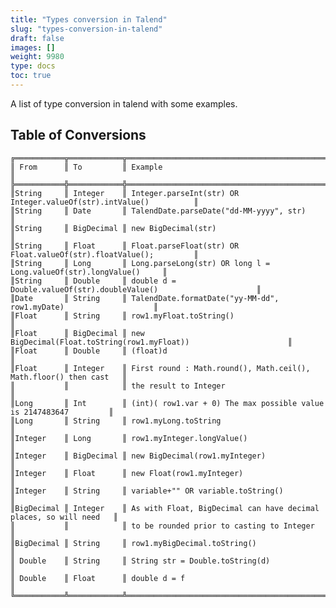 ```yaml
---
title: "Types conversion in Talend"
slug: "types-conversion-in-talend"
draft: false
images: []
weight: 9980
type: docs
toc: true
---
```


A list of type conversion in talend with some examples.

## Table of Conversions
    ╔═══════════╦════════════╦═══════════════════════════════════════════════════════════════════╗
    ║ From      ║ To         ║ Example                                                           ║
    ╠═══════════╬════════════╬═══════════════════════════════════════════════════════════════════╣
    ║String     ║ Integer    ║ Integer.parseInt(str) OR Integer.valueOf(str).intValue()          ║
    ║String     ║ Date       ║ TalendDate.parseDate("dd-MM-yyyy", str)                           ║
    ║String     ║ BigDecimal ║ new BigDecimal(str)                                               ║
    ║String     ║ Float      ║ Float.parseFloat(str) OR Float.valueOf(str).floatValue();         ║
    ║String     ║ Long       ║ Long.parseLong(str) OR long l = Long.valueOf(str).longValue()     ║
    ║String     ║ Double     ║ double d = Double.valueOf(str).doubleValue()                      ║
    ║Date       ║ String     ║ TalendDate.formatDate("yy-MM-dd", row1.myDate)                    ║
    ║Float      ║ String     ║ row1.myFloat.toString()                                           ║
    ║Float      ║ BigDecimal ║ new BigDecimal(Float.toString(row1.myFloat))                      ║
    ║Float      ║ Double     ║ (float)d                                                          ║
    ║Float      ║ Integer    ║ First round : Math.round(), Math.ceil(), Math.floor() then cast   ║
    ║           ║            ║ the result to Integer                                             ║
    ║Long       ║ Int        ║ (int)( row1.var + 0) The max possible value is 2147483647         ║
    ║Long       ║ String     ║ row1.myLong.toString                                              ║
    ║Integer    ║ Long       ║ row1.myInteger.longValue()                                        ║
    ║Integer    ║ BigDecimal ║ new BigDecimal(row1.myInteger)                                    ║
    ║Integer    ║ Float      ║ new Float(row1.myInteger)                                         ║
    ║Integer    ║ String     ║ variable+"" OR variable.toString()                                ║
    ║BigDecimal ║ Integer    ║ As with Float, BigDecimal can have decimal places, so will need   ║
    ║           ║            ║ to be rounded prior to casting to Integer                         ║
    ║BigDecimal ║ String     ║ row1.myBigDecimal.toString()                                      ║
    ║ Double    ║ String     ║ String str = Double.toString(d)                                   ║
    ║ Double    ║ Float      ║ double d = f                                                      ║
    ╚═══════════╩════════════╩═══════════════════════════════════════════════════════════════════╝





